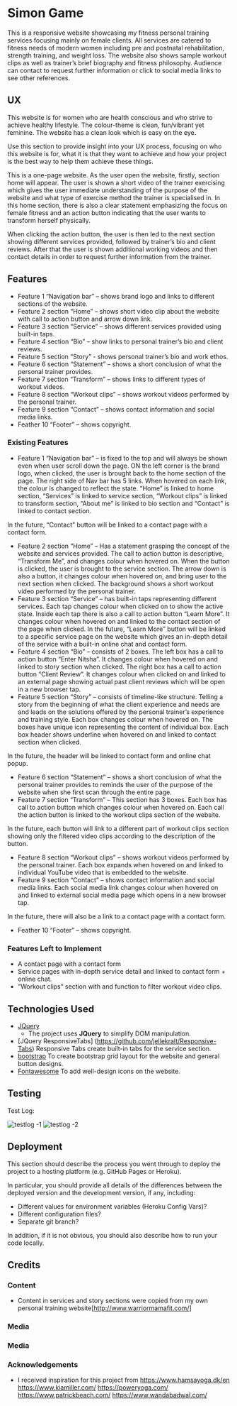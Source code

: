 # Simon Game

This is a responsive website showcasing my fitness personal training services focusing mainly on female clients. All services are catered to fitness needs of modern women including pre and postnatal rehabilitation, strength training, and weight loss. The website also shows sample workout clips as well as trainer’s brief biography and fitness philosophy. Audience can contact to request further information or click to social media links to see other references.


## UX
 This website is for women who are health conscious and who strive to achieve healthy lifestyle. The colour-theme is clean, fun/vibrant yet feminine. The website has a clean look which is easy on the eye.


Use this section to provide insight into your UX process, focusing on who this website is for, what it is that they want to achieve and how your project is the best way to help them achieve these things.

This is a one-page website. As the user open the website, firstly, section home will appear. The user is shown a short video of the trainer exercising which gives the user immediate understanding of the purpose of the website and what type of exercise method the trainer is specialised in. In this home section, there is also a clear statement emphasizing the focus on female fitness and an action button indicating that the user wants to transform herself physically.

When clicking the action button, the user is then led to the next section showing different services provided, followed by trainer’s bio and client reviews. After that the user is shown additional working videos and then contact details in order to request further information from the trainer. 

## Features
-	Feature 1 “Navigation bar” – shows brand logo and links to different sections of the website.
-	Feature 2 section “Home” – shows short video clip about the website with call to action button and arrow down link.
-	Feature 3 section “Service” – shows different services provided using built-in taps.
-	Feature 4 section “Bio” – show links to personal trainer’s bio and client reviews.
-	Feature 5 section “Story” - shows personal trainer’s bio and work ethos.
-	Feature 6 section “Statement” – shows a short conclusion of what the personal trainer provides.
-	Feature 7 section “Transform” – shows links to different types of workout videos.
-	Feature 8 section “Workout clips” – shows workout videos performed by the personal trainer.
-	Feature 9 section “Contact” – shows contact information and social media links.
-	Feather 10 “Footer” – shows copyright.

### Existing Features
-	Feature 1 “Navigation bar” – is fixed to the top and will always be shown even when user scroll down the page. ON the left corner is the brand logo, when clicked, the user is brought back to the home section of the page. The right side of Nav bar has 5 links. When hovered on each link, the colour is changed to reflect the state. “Home” is linked to home section, “Services” is linked to service section, “Workout clips” is linked to transform section, “About me” is linked to bio section and “Contact” is linked to contact section.

In the future, “Contact” button will be linked to a contact page with a contact form.
-	Feature 2 section “Home” – Has a statement grasping the concept of the website and services provided. The call to action button is descriptive, “Transform Me”, and changes colour when hovered on. When the button is clicked, the user is brought to the service section. The arrow down is also a button, it changes colour when hovered on, and bring user to the next section when clicked. The background shows a short workout video performed by the personal trainer.
-	Feature 3 section “Service” – has built-in taps representing different services. Each tap changes colour when clicked on to show the active state. Inside each tap there is also a call to action button “Learn More”. It changes colour when hovered on and linked to the contact section of the page when clicked.
In the future, “Learn More” button will be linked to a specific service page on the website which gives an in-depth detail of the service with a built-in online chat and contact form.
-	Feature 4 section “Bio” – consists of 2 boxes. The left box has a call to action button “Enter Nitsha”. It changes colour when hovered on and linked to story section when clicked. The right box has a call to action button “Client Review”. It changes colour when clicked on and linked to an external page showing actual past client reviews which will be open in a new browser tap.
-	Feature 5 section “Story” – consists of timeline-like structure. Telling a story from the beginning of what the client experience and needs are and leads on the solutions offered by the personal trainer’s experience and training style. Each box changes colour when hovered on. The boxes have unique icon representing the content of individual box. Each box header shows underline when hovered on and linked to contact section when clicked.

In the future, the header will be linked to contact form and online chat popup.
-	Feature 6 section “Statement” – shows a short conclusion of what the personal trainer provides to reminds the user of the purpose of the website when she first scan through the entire page.
-	Feature 7 section “Transform” – This section has 3 boxes. Each box has call to action button which changes colour when hovered on. Each call the action button is linked to the workout clips section of the website.

In the future, each button will link to a different part of workout clips section showing only the filtered video clips according to the description of the button.
-	Feature 8 section “Workout clips” – shows workout videos performed by the personal trainer. Each box expands when hovered on and linked to individual YouTube video that is embedded to the website.
-	Feature 9 section “Contact” – shows contact information and social media links. Each social media link changes colour when hovered on and linked to external social media page which opens in a new browser tap.

In the future, there will also be a link to a contact page with a contact form.
-	Feather 10 “Footer” – shows copyright.

### Features Left to Implement
- A contact page with a contact form
- Service pages with in-depth service detail and linked to contact form + online chat.
- “Workout clips” section with and function to filter workout video clips.

## Technologies Used
- [JQuery](https://jquery.com)
    - The project uses **JQuery** to simplify DOM manipulation.
- [JQuery ResponsiveTabs] (https://github.com/jellekralt/Responsive-Tabs)
  Responsive Tabs create built-in tabs for the service section.
- [bootstrap]( https://getbootstrap.com/)
To create bootstrap grid layout for the website and general button designs.
- [Fontawesome]( https://fontawesome.com/)
To add well-design icons on the website.


## Testing

Test Log:

![testlog -1](testlog-1.png)
![testlog -2](testlog-2.png)



## Deployment

This section should describe the process you went through to deploy the project to a hosting platform (e.g. GitHub Pages or Heroku).

In particular, you should provide all details of the differences between the deployed version and the development version, if any, including:
- Different values for environment variables (Heroku Config Vars)?
- Different configuration files?
- Separate git branch?

In addition, if it is not obvious, you should also describe how to run your code locally.

## Credits

### Content
- Content in services and story sections were copied from my own personal training website[http://www.warriormamafit.com/]


### Media

### Media

### Acknowledgements

- I received inspiration for this project from
https://www.hamsayoga.dk/en
https://www.kiamiller.com/
https://poweryoga.com/
https://www.patrickbeach.com/
https://www.wandabadwal.com/
